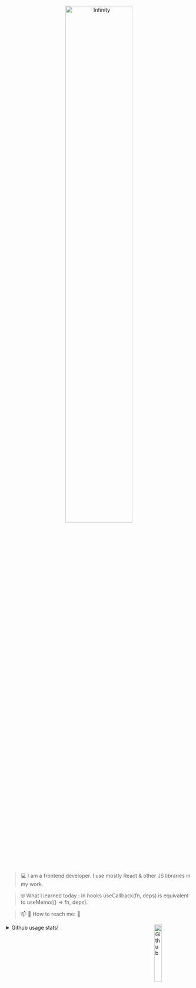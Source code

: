 <p align="center">
  <img width="60%" alt="Infinity" src="https://user-images.githubusercontent.com/28684401/150548363-39ebd24a-d79a-40c2-b195-abd8ae8858fe.gif" />
</p>

> 💻  I am a frontend developer. I use mostly React & other JS libraries in my work.

> 🤓  What I learned today : In hooks useCallback(fn, deps) is equivalent to useMemo(() => fn, deps).

> 📫  💬   How to reach me: 📱

<img width="20%" align="right" alt="Github" src="https://raw.githubusercontent.com/onimur/.github/master/.resources/git-header.svg" />

<details>
  <summary>Github usage stats!</summary>
  
 ![Github Stats for Maia313 repositories](https://github-readme-stats.vercel.app/api?username=Maia313&show_icons=true&count_private=true&title_color=FF69B4&icon_color=FF69B4&text_color=FF69B4&bg_color=ececec) 
  
  ![Github Stats for Maia313 most used languages](https://github-readme-stats.vercel.app/api/top-langs/?username=Maia313&title_color=FF69B4&icon_color=FF69B4&text_color=FF69B4&bg_color=FFF&layout=compact) 

<a href="https://github.com/Maia313/github-profile-views-counter">
    <img src="https://komarev.com/ghpvc/?username=Maia313&color=ff69b4">
</a>
</details>
